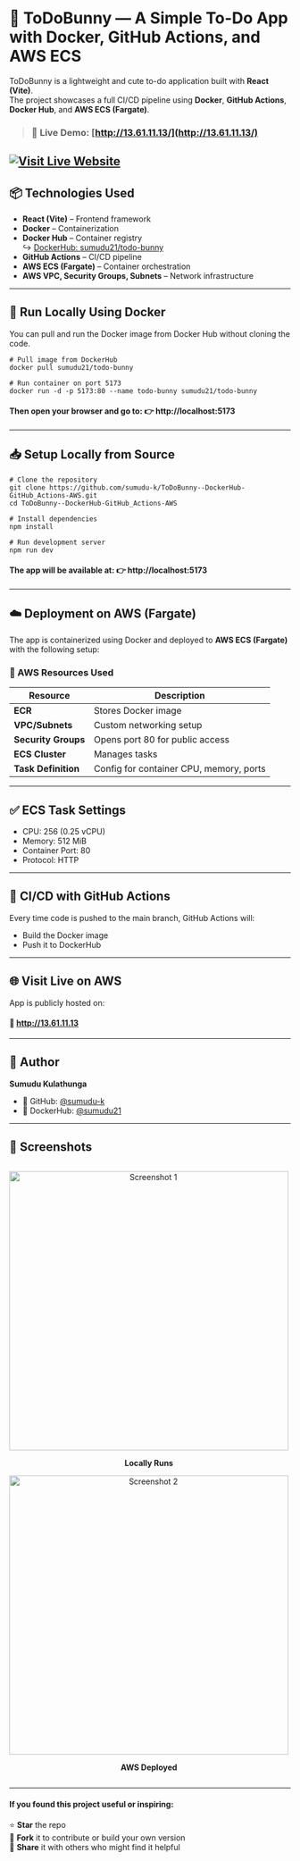 # 🐰 ToDoBunny — A Simple To-Do App with Docker, GitHub Actions, and AWS ECS

ToDoBunny is a lightweight and cute to-do application built with **React (Vite)**.  
The project showcases a full CI/CD pipeline using **Docker**, **GitHub Actions**, **Docker Hub**, and **AWS ECS (Fargate)**.

> ### 🚀 Live Demo: [http://13.61.11.13/](http://13.61.11.13/) <br>
[![Visit Live Website](https://img.shields.io/badge/Visit-Live%20Website-%23ee0000?style=for-the-badge&logo=globe&logoColor=white)](http://13.61.11.13/)
---

## 📦 Technologies Used

- **React (Vite)** – Frontend framework
- **Docker** – Containerization
- **Docker Hub** – Container registry  
  ↪ [DockerHub: sumudu21/todo-bunny](https://hub.docker.com/repository/docker/sumudu21/todo-bunny/general)
- **GitHub Actions** – CI/CD pipeline
- **AWS ECS (Fargate)** – Container orchestration
- **AWS VPC, Security Groups, Subnets** – Network infrastructure

---




## 🐳 Run Locally Using Docker

You can pull and run the Docker image from Docker Hub without cloning the code.

```
# Pull image from DockerHub
docker pull sumudu21/todo-bunny
```
```
# Run container on port 5173
docker run -d -p 5173:80 --name todo-bunny sumudu21/todo-bunny
```
#### Then open your browser and go to: 👉 http://localhost:5173


---
## 📥 Setup Locally from Source
```
# Clone the repository
git clone https://github.com/sumudu-k/ToDoBunny--DockerHub-GitHub_Actions-AWS.git
cd ToDoBunny--DockerHub-GitHub_Actions-AWS
```

```
# Install dependencies
npm install
```

```
# Run development server
npm run dev
```
#### The app will be available at: 👉 http://localhost:5173


---

## ☁️ Deployment on AWS (Fargate)

The app is containerized using Docker and deployed to **AWS ECS (Fargate)** with the following setup:

### 🔧 AWS Resources Used

| Resource             | Description                             |
|----------------------|-----------------------------------------|
| **ECR**              | Stores Docker image                     |
| **VPC/Subnets**      | Custom networking setup                 |
| **Security Groups**  | Opens port 80 for public access         |
| **ECS Cluster**      | Manages tasks                           |
| **Task Definition**  | Config for container CPU, memory, ports |



---

## ✅ ECS Task Settings
<ul>
<li>CPU: 256 (0.25 vCPU)</li>
<li>Memory: 512 MiB </li>
<li>Container Port: 80 </li>
<li>Protocol: HTTP </li>
</ul>

---

## 🔁 CI/CD with GitHub Actions

Every time code is pushed to the main branch, GitHub Actions will:
<ul>
<li>Build the Docker image</li>
<li>Push it to DockerHub</li>
</ul>

---

## 🌐 Visit Live on AWS

App is publicly hosted on:
#### 🔗 http://13.61.11.13

---

## 👤 Author

**Sumudu Kulathunga**

- 🐙 GitHub: [@sumudu-k](https://github.com/sumudu-k)
- 🐳 DockerHub: [@sumudu21](https://hub.docker.com/u/sumudu21)


---

## 📸 Screenshots
<p align="center" style="display: flex; justify-content: center; gap: 20px;">
  <div style="display: inline-block; text-align: center;">
    <img src="https://drive.google.com/uc?export=view&id=1b0JJYk0w3Uyq0_cIczc2gvUfXMo80Gcc" alt="Screenshot 1" width="500" />
    <p><strong>Locally Runs</strong></p>
  </div>

  <div style="display: inline-block; text-align: center;">
    <img src="https://drive.google.com/uc?export=view&id=1BpnwqecNdRHm_yxQLNmX8LAm6y4XIH49" alt="Screenshot 2" width="500" />
    <p><strong>AWS Deployed</strong></p>
  </div>
</p>



---

#### If you found this project useful or inspiring:

⭐ **Star** the repo  
🍴 **Fork** it to contribute or build your own version  
📢 **Share** it with others who might find it helpful  
